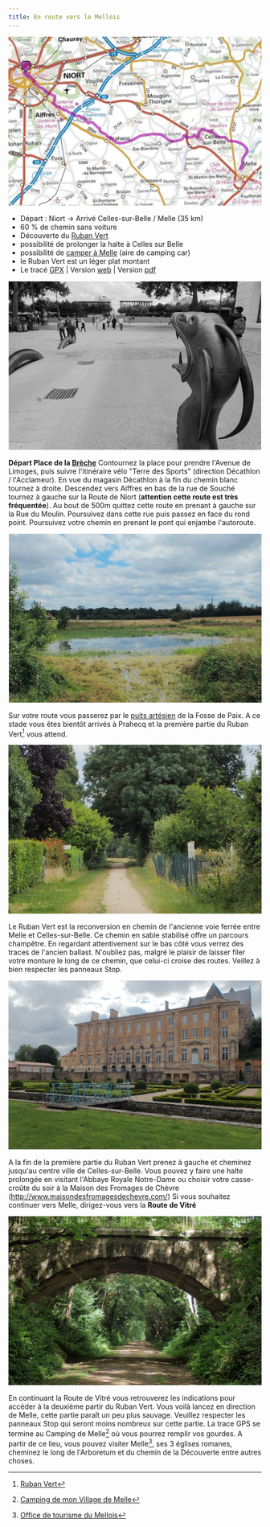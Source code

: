 ```yaml
---
title: En route vers le Mellois
---
```


![carte_balade_03](./images/balade_03_carte.png)

- Départ : Niort -> Arrivé Celles-sur-Belle / Melle (35 km)
- 60 % de chemin sans voiture
- Découverte du [Ruban Vert](https://www.af3v.org/les-voies-vertes/voies/141-le-ruban-vert-de-melle-a-celles-sur-belle/)
- possibilité de prolonger la halte à Celles sur Belle
- possibilité de [camper à Melle](https://mairie-melle.fr/component/content/article?id=38:hebergement) (aire de camping car)
- le Ruban Vert est un léger plat montant
- Le tracé [GPX](https://villovelo.github.io/balade_2020/gpx/balade_03.gpx) | Version [web](https://villovelo.github.io/balade_2020/balade_03.html?source=pdf) | Version [pdf](https://villovelo.github.io/balade_2020/balade_03.pdf)

![la Brèche](./images/balade_03_breche.png)

**Départ Place de la [Brèche](https://www.vivre-a-niort.com/fr/cadre-de-vie/environnement/parcs-et-jardins/jardins-de-la-breche/index.html)** Contournez la place pour prendre l'Avenue de Limoges, puis suivre l'itinéraire vélo "Terre des Sports" (direction Décathlon / l'Acclameur). En vue du magasin Décathlon à la fin du chemin blanc tournez à droite. Descendez vers Aiffres en bas de la rue de Souché tournez à gauche sur la Route de Niort (**attention cette route est très fréquentée**). Au bout de 500m quittez cette route en prenant à gauche sur la Rue du Moulin. Poursuivez dans cette rue puis passez en face du rond point. Poursuivez votre chemin en prenant le pont qui enjambe l'autoroute.

![puits artésien](./images/balade_03_resurgence_eau.png)

Sur votre route vous passerez par le [puits artésien](https://fr.wikipedia.org/wiki/Puits_art%C3%A9sien) de la Fosse de Paix. A ce stade vous êtes bientôt arrivés à Prahecq et la première partie du Ruban Vert[^1] vous attend.

![Ruban Vert p1](./images/balade_03_ruban_vert_p1.png)

Le Ruban Vert est la reconversion en chemin de l'ancienne voie ferrée entre Melle et Celles-sur-Belle. Ce chemin en sable stabilisé offre un parcours champêtre. En regardant attentivement sur le bas côté vous verrez des traces de l'ancien ballast. N'oubliez pas, malgré le plaisir de laisser filer votre monture le long de ce chemin, que celui-ci croise des routes. Veillez à bien respecter les panneaux Stop.

![Celles-sur-Belle](./images/balade_03_cellesbelle.png)

A la fin de la première partie du Ruban Vert prenez à gauche et cheminez jusqu'au centre ville de Celles-sur-Belle.
Vous pouvez y faire une halte prolongée en visitant l'Abbaye Royale Notre-Dame ou choisir votre casse-croûte du soir à la Maison des Fromages de Chèvre (http://www.maisondesfromagesdechevre.com/)
Si vous souhaitez continuer vers Melle, dirigez-vous vers la **Route de Vitré**

![Ruban Vert p2](./images/balade_03_ruban_vert_p2.png)

En continuant la Route de Vitré vous retrouverez les indications pour accéder à la deuxième partir du Ruban Vert.
Vous voilà lancez en direction de Melle, cette partie paraît un peu plus sauvage. Veuillez respecter les panneaux Stop qui seront moins nombreux sur cette partie.
La trace GPS se termine au Camping de Melle[^3] où vous pourrez remplir vos gourdes. A partir de ce lieu, vous pouvez visiter Melle[^2], ses 3 églises romanes, cheminez le long de l'Arboretum et du chemin de la Découverte entre autres choses.

[^1]: [Ruban Vert](https://www.af3v.org/les-voies-vertes/voies/141-le-ruban-vert-de-melle-a-celles-sur-belle/)
[^2]: [Office de tourisme du Mellois](https://decouvertes.paysmellois.org/)
[^3]: [Camping de mon Village de Melle](https://campingcarpark.com/shop/sejour/nouvelle-aquitaine/camping-de-village-area-of-melle/)
